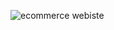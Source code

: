 ![ecommerce webiste](https://raw.githubusercontent.com/ziddahedem/LC09-ecommerce-website/master/images/lc09-ecommerce%20website.jpg)

